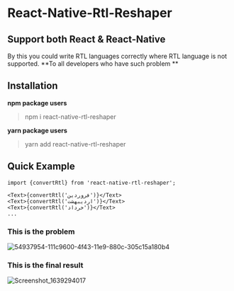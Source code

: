 # React-Native-Rtl-Reshaper
## Support both React & React-Native
By this you could write RTL languages correctly where RTL language is not supported. 
**To all developers who have such problem **

## Installation

**npm package users**
> npm i react-native-rtl-reshaper

**yarn package users**
> yarn add react-native-rtl-reshaper

## Quick Example
```
import {convertRtl} from 'react-native-rtl-reshaper';

<Text>{convertRtl('فروردین')}</Text>
<Text>{convertRtl('اردیبهشت')}</Text>
<Text>{convertRtl('خرداد')}</Text>
...

```
### This is the problem
![54937954-111c9600-4f43-11e9-880c-305c15a180b4](https://user-images.githubusercontent.com/43260748/145704124-d926d997-7192-4b88-ac98-acd45750cda2.jpg)
### This is the final result
![Screenshot_1639294017](https://user-images.githubusercontent.com/43260748/145704177-32888005-eb5a-4473-a96a-765e4cf5b66c.png)
